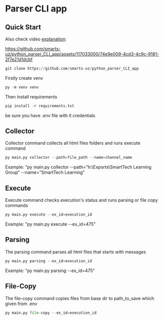 # Parser CLI app

## Quick Start



Also check video [explanation](https://t.me/c/1608280866/742?thread=567):


https://github.com/smarts-uz/python_parser_CLI_app/assets/117033000/74e9e009-4cd3-4c9c-9181-2f7e21d1dcbf


```python
git clone https://github.com/smarts-uz/python_parser_CLI_app
```
 Firstly create venv 
 ```python
py -m venv venv
```
 Then install requirements
```python
pip install -r requirements.txt
```
be sure you have .env file with it credentials

## Collector
Collector command collects all html files folders and runs execute command
```python
py main.py collector --path=file_path --name=channel_name
```


Example:  "py main.py collector --path="h:\Exports\SmartTech Learning Group" --name="SmartTech Learning"




## Execute
Execute command checks execution's status and runs parsing or file copy commands 
```python
py main.py execute --ex_id=execution_id
```
Example: "py main.py execute --ex_id=475"


## Parsing

The parsing command parses all html files that starts with messages
```python
py main.py parsing --ex_id=execution_id
```

Example: "py main.py parsing --ex_id=475"

## File-Copy

The file-copy command copies files from base dir to path_to_save which given from .env  
```python
py main.py file-copy --ex_id=execution_id
```



